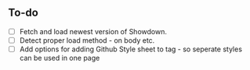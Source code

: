

## To-do  


- [ ] Fetch and load newest version of Showdown.
- [ ] Detect proper load method - on body etc. 
- [ ] Add options for adding Github Style sheet to <md> tag - so seperate styles can be used in one page
